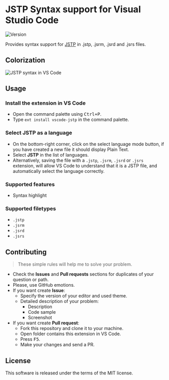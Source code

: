 # JSTP Syntax support for Visual Studio Code 

![Version](http://vsmarketplacebadge.apphb.com/version/ernado-x.vscode-jstp.svg)

Provides syntax support for [JSTP](https://github.com/metarhia/JSTP) in .jstp, .jsrm, .jsrd and .jsrs files.

 
## Colorization

![JSTP syntax in VS Code](https://habrastorage.org/web/4d9/bf7/2f2/4d9bf72f2ffb45da929bbcc0420554d0.png)

## Usage

### Install the extension in VS Code

  * Open the command palette using <kbd>Ctrl+P</kbd>.
  * Type `ext install vscode-jstp` in the command palette.

### Select **JSTP** as a language

  * On the bottom-right corner, click on the select language mode button, if you have created a new file it should display Plain Text.
  * Select **JSTP** in the list of languages.
  * Alternatively, saving the file with a `.jstp`, `.jsrm`, `.jsrd` or `.jsrs` extension, will allow VS Code to understand that it is a JSTP file, and automatically select the language correctly.

### Supported features

  * Syntax highlight

### Supported filetypes

  * `.jstp`
  * `.jsrm`
  * `.jsrd`
  * `.jsrs`

## Contributing

> These simple rules will help me to solve your problem.

  * Check the **Issues** and **Pull requests** sections for duplicates of your question or path.
  * Please, use GitHub emotions.
  * If you want create **Issue**:
    * Specify the version of your editor and used theme.
    * Detailed description of your problem:
      * Description
      * Code sample
      * Screenshot
  * If you want create **Pull request**:
    * Fork this repository and clone it to your machine.
    * Open folder contains this extension in VS Code.
    * Press <kbd>F5</kbd>.
    * Make your changes and send a PR.

## License

This software is released under the terms of the MIT license.
